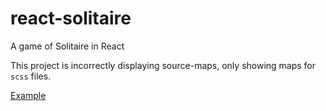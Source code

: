 # react-solitaire
A game of Solitaire in React

This project is incorrectly displaying source-maps, only showing maps for `scss` files.

[Example](http://i.imgur.com/s8WRDoj.png)
